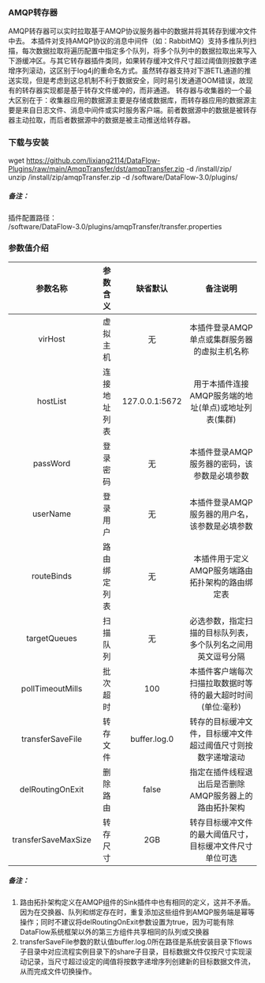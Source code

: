 ### AMQP转存器  
AMQP转存器可以实时拉取基于AMQP协议服务器中的数据并将其转存到缓冲文件中去。  本插件对支持AMQP协议的消息中间件（如：RabbitMQ）支持多维队列扫描，每次数据拉取将遍历配置中指定多个队列，将多个队列中的数据拉取出来写入下游缓冲区。与其它转存器插件类同，如果转存缓冲文件尺寸超过阈值则按数字递增序列滚动，这区别于log4j的重命名方式。虽然转存器支持对下游ETL通道的推送实现，但是考虑到这总机制不利于数据安全，同时易引发通道OOM错误，故现有的转存器实现都是基于转存文件缓冲的，而非通道。 
转存器与收集器的一个最大区别在于：收集器应用的数据源主要是存储或数据库，而转存器应用的数据源主要是来自日志文件、消息中间件或实时服务客户端。前者数据源中的数据是被转存器主动拉取，而后者数据源中的数据是被主动推送给转存器。  
      

### 下载与安装  
wget https://github.com/lixiang2114/DataFlow-Plugins/raw/main/AmqpTransfer/dst/amqpTransfer.zip -d /install/zip/  
unzip  /install/zip/amqpTransfer.zip -d /software/DataFlow-3.0/plugins/    

##### 备注：  
插件配置路径：  
 /software/DataFlow-3.0/plugins/amqpTransfer/transfer.properties  
      
### 参数值介绍  
|参数名称|参数含义|缺省默认|备注说明|
|:-----:|:-------:|:-------:|:-------:|
|virHost|虚拟主机|无|本插件登录AMQP单点或集群服务器的虚拟主机名称|
|hostList|连接地址列表|127.0.0.1:5672|用于本插件连接AMQP服务端的地址(单点)或地址列表(集群)|
|passWord|登录密码|无|本插件登录AMQP服务器的密码，该参数是必填参数|
|userName|登录用户|无|本插件登录AMQP服务器的用户名，该参数是必填参数|
|routeBinds|路由绑定列表|无|本插件用于定义AMQP服务端路由拓扑架构的路由绑定表|
|targetQueues|扫描队列|无|必选参数，指定扫描的目标队列表，多个队列名之间用英文逗号分隔|
|pollTimeoutMills|批次超时|100|本插件客户端每次扫描拉取数据时等待的最大超时时间(单位:毫秒)|
|transferSaveFile|转存文件|buffer.log.0|转存的目标缓冲文件，目标缓冲文件超过阈值尺寸则按数字递增滚动|
|delRoutingOnExit|删除路由|false|指定在插件线程退出后是否删除AMQP服务器上的路由拓扑架构|
|transferSaveMaxSize|转存尺寸|2GB|转存目标缓冲文件的最大阈值尺寸，目标缓冲文件尺寸单位可选|

##### 备注：  
1. 路由拓扑架构定义在AMQP组件的Sink插件中也有相同的定义，这并不矛盾。因为在交换器、队列和绑定存在时，重复添加这些组件到AMQP服务端是幂等操作；同时不建议将delRoutingOnExit参数设置为true，因为可能有除DataFlow系统框架以外的第三方组件共享相同的队列或交换器    
2. transferSaveFile参数的默认值buffer.log.0所在路径是系统安装目录下flows子目录中对应流程实例目录下的share子目录，目标数据文件仅按尺寸实现滚动记录，当尺寸超过设定的阈值将按数字递增序列创建新的目标数据文件流，从而完成文件切换操作。